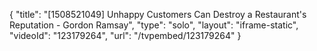 {
    "title": "[1508521049] Unhappy Customers Can Destroy a Restaurant's Reputation - Gordon Ramsay",
    "type": "solo",
    "layout": "iframe-static",
    "videoId": "123179264",
    "url": "\/tvpembed\/123179264"
}